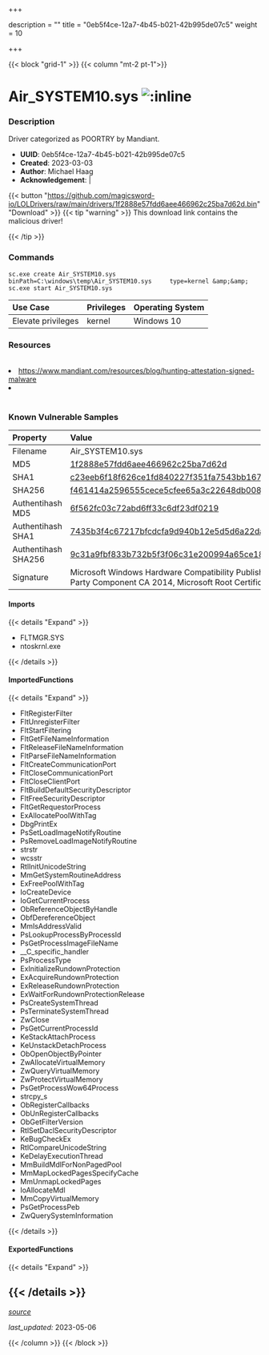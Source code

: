 +++

description = ""
title = "0eb5f4ce-12a7-4b45-b021-42b995de07c5"
weight = 10

+++


{{< block "grid-1" >}}
{{< column "mt-2 pt-1">}}


# Air_SYSTEM10.sys ![:inline](/images/twitter_verified.png) 


### Description

Driver categorized as POORTRY by Mandiant.
- **UUID**: 0eb5f4ce-12a7-4b45-b021-42b995de07c5
- **Created**: 2023-03-03
- **Author**: Michael Haag
- **Acknowledgement**:  | [](https://twitter.com/)

{{< button "https://github.com/magicsword-io/LOLDrivers/raw/main/drivers/1f2888e57fdd6aee466962c25ba7d62d.bin" "Download" >}}
{{< tip "warning" >}}
This download link contains the malicious driver!

{{< /tip >}}

### Commands

```
sc.exe create Air_SYSTEM10.sys binPath=C:\windows\temp\Air_SYSTEM10.sys     type=kernel &amp;&amp; sc.exe start Air_SYSTEM10.sys
```

| Use Case | Privileges | Operating System | 
|:---- | ---- | ---- |
| Elevate privileges | kernel | Windows 10 |

### Resources
<br>
<li><a href="https://www.mandiant.com/resources/blog/hunting-attestation-signed-malware">https://www.mandiant.com/resources/blog/hunting-attestation-signed-malware</a></li>
<li><a href=""></a></li>
<br>

### Known Vulnerable Samples

| Property           | Value |
|:-------------------|:------|
| Filename           | Air_SYSTEM10.sys |
| MD5                | [1f2888e57fdd6aee466962c25ba7d62d](https://www.virustotal.com/gui/file/1f2888e57fdd6aee466962c25ba7d62d) |
| SHA1               | [c23eeb6f18f626ce1fd840227f351fa7543bb167](https://www.virustotal.com/gui/file/c23eeb6f18f626ce1fd840227f351fa7543bb167) |
| SHA256             | [f461414a2596555cece5cfee65a3c22648db0082ca211f6238af8230e41b3212](https://www.virustotal.com/gui/file/f461414a2596555cece5cfee65a3c22648db0082ca211f6238af8230e41b3212) |
| Authentihash MD5   | [6f562fc03c72abd6ff33c6df23df0219](https://www.virustotal.com/gui/search/authentihash%253A6f562fc03c72abd6ff33c6df23df0219) |
| Authentihash SHA1  | [7435b3f4c67217bfcdcfa9d940b12e5d5d6a22da](https://www.virustotal.com/gui/search/authentihash%253A7435b3f4c67217bfcdcfa9d940b12e5d5d6a22da) |
| Authentihash SHA256| [9c31a9fbf833b732b5f3f06c31e200994a65ce187260e66eff62278660dba4ef](https://www.virustotal.com/gui/search/authentihash%253A9c31a9fbf833b732b5f3f06c31e200994a65ce187260e66eff62278660dba4ef) |
| Signature         | Microsoft Windows Hardware Compatibility Publisher, Microsoft Windows Third Party Component CA 2014, Microsoft Root Certificate Authority 2010   |


#### Imports
{{< details "Expand" >}}
* FLTMGR.SYS
* ntoskrnl.exe

{{< /details >}}
#### ImportedFunctions
{{< details "Expand" >}}
* FltRegisterFilter
* FltUnregisterFilter
* FltStartFiltering
* FltGetFileNameInformation
* FltReleaseFileNameInformation
* FltParseFileNameInformation
* FltCreateCommunicationPort
* FltCloseCommunicationPort
* FltCloseClientPort
* FltBuildDefaultSecurityDescriptor
* FltFreeSecurityDescriptor
* FltGetRequestorProcess
* ExAllocatePoolWithTag
* DbgPrintEx
* PsSetLoadImageNotifyRoutine
* PsRemoveLoadImageNotifyRoutine
* strstr
* wcsstr
* RtlInitUnicodeString
* MmGetSystemRoutineAddress
* ExFreePoolWithTag
* IoCreateDevice
* IoGetCurrentProcess
* ObReferenceObjectByHandle
* ObfDereferenceObject
* MmIsAddressValid
* PsLookupProcessByProcessId
* PsGetProcessImageFileName
* __C_specific_handler
* PsProcessType
* ExInitializeRundownProtection
* ExAcquireRundownProtection
* ExReleaseRundownProtection
* ExWaitForRundownProtectionRelease
* PsCreateSystemThread
* PsTerminateSystemThread
* ZwClose
* PsGetCurrentProcessId
* KeStackAttachProcess
* KeUnstackDetachProcess
* ObOpenObjectByPointer
* ZwAllocateVirtualMemory
* ZwQueryVirtualMemory
* ZwProtectVirtualMemory
* PsGetProcessWow64Process
* strcpy_s
* ObRegisterCallbacks
* ObUnRegisterCallbacks
* ObGetFilterVersion
* RtlSetDaclSecurityDescriptor
* KeBugCheckEx
* RtlCompareUnicodeString
* KeDelayExecutionThread
* MmBuildMdlForNonPagedPool
* MmMapLockedPagesSpecifyCache
* MmUnmapLockedPages
* IoAllocateMdl
* MmCopyVirtualMemory
* PsGetProcessPeb
* ZwQuerySystemInformation

{{< /details >}}
#### ExportedFunctions
{{< details "Expand" >}}

{{< /details >}}
-----



[*source*](https://github.com/magicsword-io/LOLDrivers/tree/main/yaml/0eb5f4ce-12a7-4b45-b021-42b995de07c5.yaml)

*last_updated:* 2023-05-06








{{< /column >}}
{{< /block >}}
